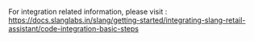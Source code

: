 For integration related information, 
please visit : https://docs.slanglabs.in/slang/getting-started/integrating-slang-retail-assistant/code-integration-basic-steps